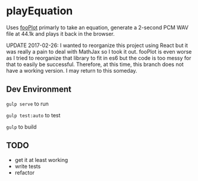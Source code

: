 # playEquation

Uses [fooPlot](https://github.com/dheera/fooplot) primarly to take an equation, generate a 2-second PCM WAV file at 44.1k and plays it back in the browser.

UPDATE 2017-02-26: I wanted to reorganize this project using React but it was really a pain to deal with MathJax so I took it out. fooPlot is even worse as I tried to reorganize that library to fit in es6 but the code is too messy for that to easily be successful. Therefore, at this time, this branch does not have a working version. I may return to this someday.

## Dev Environment

`gulp serve` to run

`gulp test:auto` to test

`gulp` to build

## TODO
 - get it at least working
 - write tests
 - refactor
